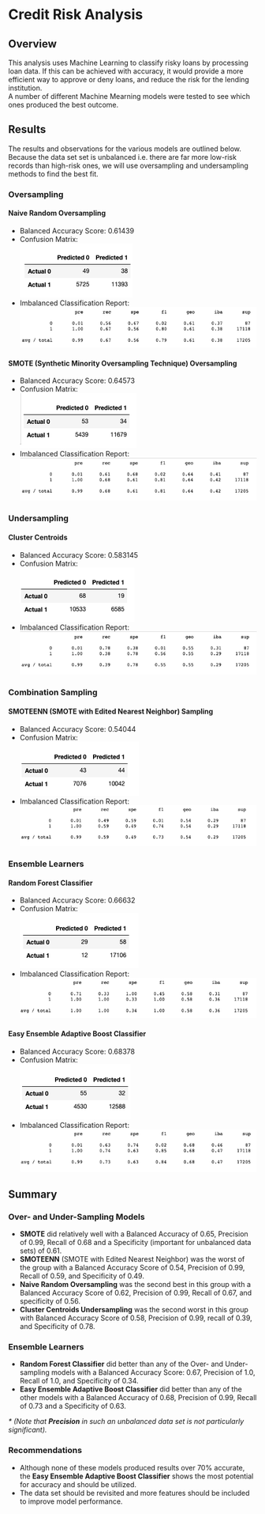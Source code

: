 # Credit Risk Analysis

## Overview
This analysis uses Machine Learning to classify risky loans by processing loan data.  If this can be achieved with accuracy, it would provide a more efficient way to approve or deny loans, and reduce the risk for the lending institution.  
A number of different Machine Mearning models were tested to see which ones produced the best outcome.

## Results
The results and observations for the various models are outlined below.  Because the data set set is unbalanced i.e. there are far more low-risk records than high-risk ones, we will use oversampling and undersampling methods to find the best fit.

### Oversampling

#### Naive Random Oversampling
- Balanced Accuracy Score: 0.61439<br>
- Confusion Matrix:<br>
<img src=Resources\NaiveRandomOversamplingCM.png></img><br>
- Imbalanced Classification Report:<br>
<img src=Resources\NaiveRandomOversamplingICR.png></img><br>

#### SMOTE (Synthetic Minority Oversampling Technique) Oversampling
- Balanced Accuracy Score: 0.64573<br>
- Confusion Matrix:<br>
<img src=Resources\SMOTE_CM.png></img><br>
- Imbalanced Classification Report:<br>
<img src=Resources\SMOTE_ICR.png></img><br>

### Undersampling

#### Cluster Centroids
- Balanced Accuracy Score: 0.583145<br>
- Confusion Matrix:<br>
<img src=Resources\CC_CM.png></img><br>
- Imbalanced Classification Report:<br>
<img src=Resources\CC_ICR.png></img><br>


### Combination Sampling

#### SMOTEENN (SMOTE with Edited Nearest Neighbor) Sampling
- Balanced Accuracy Score: 0.54044<br>
- Confusion Matrix:<br>
<img src=Resources\SMOTEENN_CM.png></img><br>
- Imbalanced Classification Report:<br>
<img src=Resources\SMOTEENN_ICR.png></img><br>

### Ensemble Learners

#### Random Forest Classifier
- Balanced Accuracy Score: 0.66632<br>
- Confusion Matrix:<br>
<img src=Resources\RF_CM.png></img><br>
- Imbalanced Classification Report:<br>
<img src=Resources\RF_ICR.png></img><br>

#### Easy Ensemble Adaptive Boost Classifier
- Balanced Accuracy Score: 0.68378<br>
- Confusion Matrix:<br>
<img src=Resources\EE_CM.png></img><br>
- Imbalanced Classification Report:<br>
<img src=Resources\EE_ICR.png></img><br>

## Summary
### Over- and Under-Sampling Models
- <b>SMOTE</b> did relatively well with a Balanced Accuracy of 0.65, Precision of 0.99, Recall of 0.68 and a Specificity (important for unbalanced data sets) of 0.61.
- <b>SMOTEENN</b> (SMOTE with Edited Nearest Neighbor) was the worst of the group with a Balanced Accuracy Score of 0.54, Precision of 0.99, Recall of 0.59, and Specificity of 0.49.
- <b>Naive Random Oversampling</b> was the second best in this group with a Balanced Accuracy Score of 0.62, Precision of 0.99, Recall of 0.67, and specificity of 0.56.
- <b>Cluster Centroids Undersampling</b> was the second worst in this group with Balanced Accuracy Score of 0.58, Precision of 0.99, recall of 0.39, and Specificity of 0.78.

### Ensemble Learners
- <b>Random Forest Classifier</b> did better than any of the Over- and Under-sampling models with a Balanced Accuracy Score: 0.67, Precision of 1.0, Recall of 1.0, and Specificity of 0.34.
- <b>Easy Ensemble Adaptive Boost Classifier</b> did better than any of the other models with a Balanced Accuracy of 0.68, Precision of 0.99, Recall of 0.73 and a Specificity of 0.63.

<i>* (Note that <b>Precision</b> in such an unbalanced data set is not particularly significant).</i>

### Recommendations
- Although none of these models produced results over 70% accurate, the <b>Easy Ensemble Adaptive Boost Classifier</b> shows the most potential for accuracy and should be utilized.
- The data set should be revisited and more features should be included to improve model performance.



